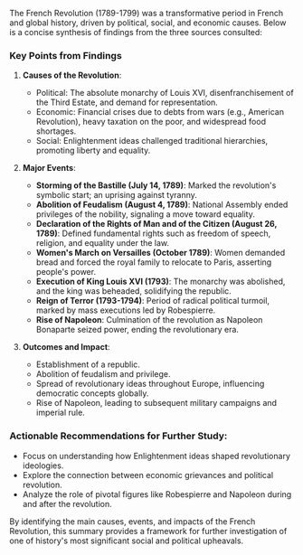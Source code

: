 The French Revolution (1789-1799) was a transformative period in French and global history, driven by political, social, and economic causes. Below is a concise synthesis of findings from the three sources consulted:  

### Key Points from Findings  
1. **Causes of the Revolution**:
   - Political: The absolute monarchy of Louis XVI, disenfranchisement of the Third Estate, and demand for representation.
   - Economic: Financial crises due to debts from wars (e.g., American Revolution), heavy taxation on the poor, and widespread food shortages.
   - Social: Enlightenment ideas challenged traditional hierarchies, promoting liberty and equality.

2. **Major Events**:
   - **Storming of the Bastille (July 14, 1789)**: Marked the revolution's symbolic start; an uprising against tyranny.
   - **Abolition of Feudalism (August 4, 1789)**: National Assembly ended privileges of the nobility, signaling a move toward equality.
   - **Declaration of the Rights of Man and of the Citizen (August 26, 1789)**: Defined fundamental rights such as freedom of speech, religion, and equality under the law.
   - **Women's March on Versailles (October 1789)**: Women demanded bread and forced the royal family to relocate to Paris, asserting people's power.
   - **Execution of King Louis XVI (1793)**: The monarchy was abolished, and the king was beheaded, solidifying the republic.
   - **Reign of Terror (1793-1794)**: Period of radical political turmoil, marked by mass executions led by Robespierre.
   - **Rise of Napoleon**: Culmination of the revolution as Napoleon Bonaparte seized power, ending the revolutionary era.

3. **Outcomes and Impact**:
   - Establishment of a republic.
   - Abolition of feudalism and privilege.
   - Spread of revolutionary ideas throughout Europe, influencing democratic concepts globally.
   - Rise of Napoleon, leading to subsequent military campaigns and imperial rule.

### Actionable Recommendations for Further Study:
- Focus on understanding how Enlightenment ideas shaped revolutionary ideologies.
- Explore the connection between economic grievances and political revolution.
- Analyze the role of pivotal figures like Robespierre and Napoleon during and after the revolution.

By identifying the main causes, events, and impacts of the French Revolution, this summary provides a framework for further investigation of one of history's most significant social and political upheavals.